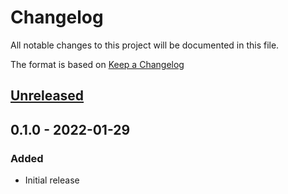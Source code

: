 # Changelog
All notable changes to this project will be documented in this file.

The format is based on [Keep a Changelog](http://keepachangelog.com/en/1.0.0/)

## [Unreleased]

## 0.1.0 - 2022-01-29
### Added
* Initial release

[Unreleased]: https://github.com/nwtgck/yamux-cli-rust/compare/v0.1.0...HEAD
